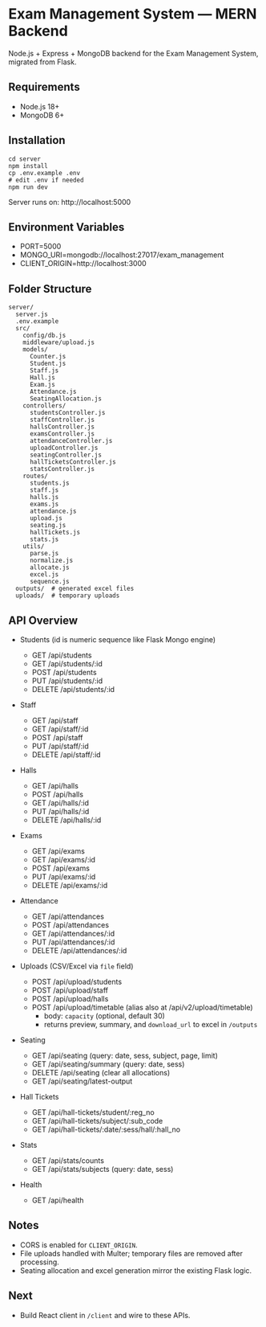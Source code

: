 # Exam Management System — MERN Backend

Node.js + Express + MongoDB backend for the Exam Management System, migrated from Flask.

## Requirements
- Node.js 18+
- MongoDB 6+

## Installation
```
cd server
npm install
cp .env.example .env
# edit .env if needed
npm run dev
```
Server runs on: http://localhost:5000

## Environment Variables
- PORT=5000
- MONGO_URI=mongodb://localhost:27017/exam_management
- CLIENT_ORIGIN=http://localhost:3000

## Folder Structure
```
server/
  server.js
  .env.example
  src/
    config/db.js
    middleware/upload.js
    models/
      Counter.js
      Student.js
      Staff.js
      Hall.js
      Exam.js
      Attendance.js
      SeatingAllocation.js
    controllers/
      studentsController.js
      staffController.js
      hallsController.js
      examsController.js
      attendanceController.js
      uploadController.js
      seatingController.js
      hallTicketsController.js
      statsController.js
    routes/
      students.js
      staff.js
      halls.js
      exams.js
      attendance.js
      upload.js
      seating.js
      hallTickets.js
      stats.js
    utils/
      parse.js
      normalize.js
      allocate.js
      excel.js
      sequence.js
  outputs/  # generated excel files
  uploads/  # temporary uploads
```

## API Overview

- Students (id is numeric sequence like Flask Mongo engine)
  - GET /api/students
  - GET /api/students/:id
  - POST /api/students
  - PUT /api/students/:id
  - DELETE /api/students/:id

- Staff
  - GET /api/staff
  - GET /api/staff/:id
  - POST /api/staff
  - PUT /api/staff/:id
  - DELETE /api/staff/:id

- Halls
  - GET /api/halls
  - POST /api/halls
  - GET /api/halls/:id
  - PUT /api/halls/:id
  - DELETE /api/halls/:id

- Exams
  - GET /api/exams
  - GET /api/exams/:id
  - POST /api/exams
  - PUT /api/exams/:id
  - DELETE /api/exams/:id

- Attendance
  - GET /api/attendances
  - POST /api/attendances
  - GET /api/attendances/:id
  - PUT /api/attendances/:id
  - DELETE /api/attendances/:id

- Uploads (CSV/Excel via `file` field)
  - POST /api/upload/students
  - POST /api/upload/staff
  - POST /api/upload/halls
  - POST /api/upload/timetable  (alias also at /api/v2/upload/timetable)
    - body: `capacity` (optional, default 30)
    - returns preview, summary, and `download_url` to excel in `/outputs`

- Seating
  - GET /api/seating              (query: date, sess, subject, page, limit)
  - GET /api/seating/summary      (query: date, sess)
  - DELETE /api/seating           (clear all allocations)
  - GET /api/seating/latest-output

- Hall Tickets
  - GET /api/hall-tickets/student/:reg_no
  - GET /api/hall-tickets/subject/:sub_code
  - GET /api/hall-tickets/:date/:sess/hall/:hall_no

- Stats
  - GET /api/stats/counts
  - GET /api/stats/subjects       (query: date, sess)

- Health
  - GET /api/health

## Notes
- CORS is enabled for `CLIENT_ORIGIN`.
- File uploads handled with Multer; temporary files are removed after processing.
- Seating allocation and excel generation mirror the existing Flask logic.

## Next
- Build React client in `/client` and wire to these APIs.
